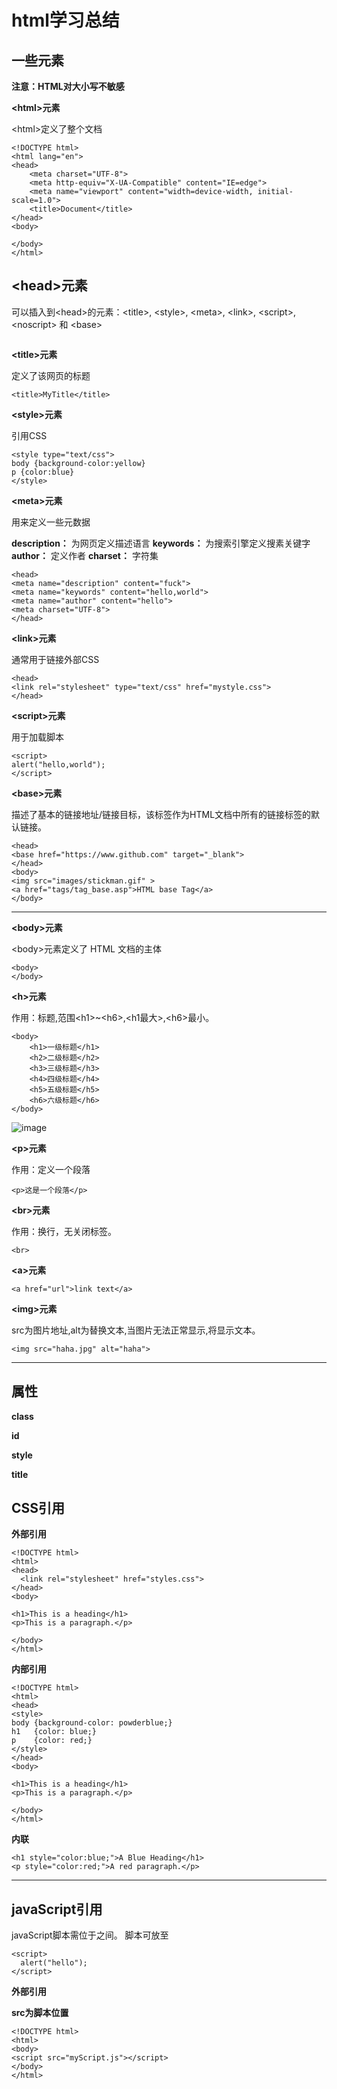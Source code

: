 # html学习总结



## 一些元素

**注意：HTML对大小写不敏感**

**\<html\>元素**

\<html\>定义了整个文档

```
<!DOCTYPE html>
<html lang="en">
<head>
    <meta charset="UTF-8">
    <meta http-equiv="X-UA-Compatible" content="IE=edge">
    <meta name="viewport" content="width=device-width, initial-scale=1.0">
    <title>Document</title>
</head>
<body>

</body>
</html>
```

## \<head\>元素

可以插入到\<head\>的元素：\<title\>, \<style\>, \<meta\>, \<link\>, \<script\>, \<noscript\> 和 \<base\>

```
```

**\<title\>元素**

定义了该网页的标题

```
<title>MyTitle</title>
```

**\<style\>元素**

引用CSS

```
<style type="text/css">
body {background-color:yellow}
p {color:blue}
</style>
```

**\<meta\>元素**

用来定义一些元数据

**description：** 为网页定义描述语言
**keywords：** 为搜索引擎定义搜素关键字
**author：** 定义作者
**charset：** 字符集

```
<head>
<meta name="description" content="fuck">
<meta name="keywords" content="hello,world">
<meta name="author" content="hello">
<meta charset="UTF-8">
</head>
```

**\<link\>元素**

通常用于链接外部CSS

```
<head>
<link rel="stylesheet" type="text/css" href="mystyle.css">
</head>
```

**\<script\>元素**

用于加载脚本

```
<script>
alert("hello,world");
</script>
```

**\<base\>元素**

描述了基本的链接地址/链接目标，该标签作为HTML文档中所有的链接标签的默认链接。

```
<head>
<base href="https://www.github.com" target="_blank">
</head>
<body>
<img src="images/stickman.gif" >
<a href="tags/tag_base.asp">HTML base Tag</a>
</body>
```

****

**\<body\>元素**

\<body\>元素定义了 HTML 文档的主体

```
<body>
</body>
```

**\<h\>元素**

作用：标题,范围\<h1\>~\<h6\>,\<h1最大\>,\<h6\>最小。

```
<body>
    <h1>一级标题</h1>
    <h2>二级标题</h2>
    <h3>三级标题</h3>
    <h4>四级标题</h4>
    <h5>五级标题</h5>
    <h6>六级标题</h6>
</body>
```

![image](https://user-images.githubusercontent.com/48900845/115442031-2197bb80-a244-11eb-9d61-b1879842c528.png)


**\<p\>元素**

作用：定义一个段落

```
<p>这是一个段落</p>
```

**\<br\>元素**

作用：换行，无关闭标签。

```
<br>
```

**\<a\>元素**

```
<a href="url">link text</a>
```

**\<img\>元素**

src为图片地址,alt为替换文本,当图片无法正常显示,将显示文本。

```
<img src="haha.jpg" alt="haha">
```

****

## 属性

**class**

**id**

**style**

**title**

## CSS引用

**外部引用**

```
<!DOCTYPE html>
<html>
<head>
  <link rel="stylesheet" href="styles.css">
</head>
<body>

<h1>This is a heading</h1>
<p>This is a paragraph.</p>

</body>
</html>
```

**内部引用**

```
<!DOCTYPE html>
<html>
<head>
<style>
body {background-color: powderblue;}
h1   {color: blue;}
p    {color: red;}
</style>
</head>
<body>

<h1>This is a heading</h1>
<p>This is a paragraph.</p>

</body>
</html>
```

**内联**

```
<h1 style="color:blue;">A Blue Heading</h1>
<p style="color:red;">A red paragraph.</p>
```

****

## javaScript引用

javaScript脚本需位于<script></script>之间。
脚本可放至<head><body>
  
```
<script>
  alert("hello");
</script>
```

**外部引用**

**src为脚本位置**

```
<!DOCTYPE html>
<html>
<body>
<script src="myScript.js"></script>
</body>
</html>
```

